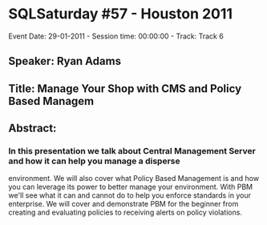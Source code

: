 # SQLSaturday #57 - Houston 2011
Event Date: 29-01-2011 - Session time: 00:00:00 - Track: Track 6
## Speaker: Ryan Adams
## Title: Manage Your Shop with CMS and Policy Based Managem
## Abstract:
### In this presentation we talk about Central Management Server and how it can help you manage a disperse 
environment.  We will also cover what Policy Based Management is and how you can leverage its power to 
better manage your environment.  With PBM we'll see what it can and cannot do to help you enforce 
standards in your enterprise.  We will cover and demonstrate PBM for the beginner from creating and 
evaluating policies to receiving alerts on policy violations.

